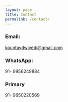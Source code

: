 ```yaml
---
layout: page
title: Contact
permalink: /contact/
---
```


### Email:
kountaydwivedi@gmail.com

### WhatsApp:
91- 9956249884

### Primary
91- 9650220569